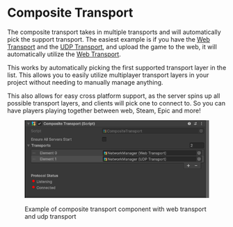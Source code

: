 # Composite Transport

The composite transport takes in multiple transports and will automatically pick the support transport. The easiest example is if you have the [Web Transport](web-transport.md) and the [UDP Transport](udp-transport.md), and upload the game to the web, it will automatically utilize the [Web Transport](web-transport.md).

This works by automatically picking the first supported transport layer in the list. This allows you to easily utilize multiplayer transport layers in your project without needing to manually manage anything.

This also allows for easy cross platform support, as the server spins up all possible transport layers, and clients will pick one to connect to. So you can have players playing together between web, Steam, Epic and more!

<figure><img src="../../.gitbook/assets/CompositeTransportExample.png" alt=""><figcaption><p>Example of composite transport component with web transport and udp transport</p></figcaption></figure>
